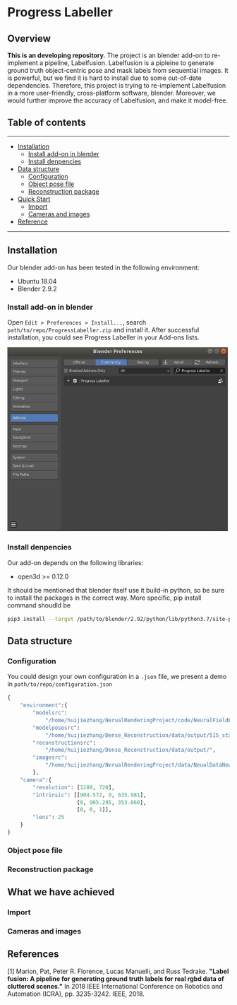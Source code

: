 # Progress Labeller

## Overview

**This is an developing repository**. The project is an blender add-on to re-implement a pipeline, Labelfusion. Labelfusion is a pipleine to generate ground truth object-centric pose and mask labels from sequential images. It is powerful, but we find it is hard to install due to some out-of-date dependencies. Therefore, this project is trying to re-implement Labelfusion in a more user-friendly, cross-platform software, blender. Moreover, we would further improve the accuracy of Labelfusion, and make it model-free.

## Table of contents
-----
  * [Installation](#installation)
    * [Install add-on in blender](#install-add-on-in-blender)
    * [Install denpencies](#install-denpencies)
  * [Data structure](#data-structure)
    * [Configuration](#configuration)
    * [Object pose file](#object-pose-file)
    * [Reconstruction package](#reconstruction-package)
  * [Quick Start](#what-we-have-achieved)
    * [Import](#import)
    * [Cameras and images](#cameras-and-images)
  * [Reference](#references)
------

## Installation

Our blender add-on has been tested in the following environment:

* Ubuntu 18.04
* Blender 2.9.2

### Install add-on in blender

Open ``Edit > Preferences > Install...``, search ``path/to/repo/ProgressLabeller.zip`` and install it. After successful installation, you could see Progress Labeller in your Add-ons lists.

<img src='doc/fig/installadd-on.png' width="500"/>


### Install denpencies

Our add-on depends on the following libraries:

* open3d >= 0.12.0

It should be mentioned that blender itself use it build-in python, so be sure to install the packages in the correct way. More specific, pip install command shoudld be 
```bash
pip3 install --target /path/to/blender/2.92/python/lib/python3.7/site-packages open3d
```

## Data structure

### Configuration

You could design your own configuration in a ``.json`` file, we present a demo in ```path/to/repo/configuration.json```
```python
{
    "environment":{
        "modelsrc": 
            "/home/huijiezhang/NerualRenderingProject/code/NeuralFieldFusion/Prepocessing/labelposeModel/",
        "modelposesrc": 
            "/home/huijiezhang/Dense_Reconstruction/data/output/515_stand_COLMAP_fullloop/reconstruction_result/",
        "reconstructionsrc":
            "/home/huijiezhang/Dense_Reconstruction/data/output/",
        "imagesrc":
            "/home/huijiezhang/NerualRenderingProject/data/NeualDataNew/515_stand/rgb/"
        },
    "camera":{
        "resolution": [1280, 720],
        "intrinsic": [[904.572, 0, 635.981],
                      [0, 905.295, 353.060],
                      [0, 0, 1]],
        "lens": 25
    }
}
```

### Object pose file

### Reconstruction package

## What we have achieved

### Import

### Cameras and images

## References
[1] Marion, Pat, Peter R. Florence, Lucas Manuelli, and Russ Tedrake. **"Label fusion: A pipeline for generating ground truth labels for real rgbd data of cluttered scenes."** In 2018 IEEE International Conference on Robotics and Automation (ICRA), pp. 3235-3242. IEEE, 2018.
